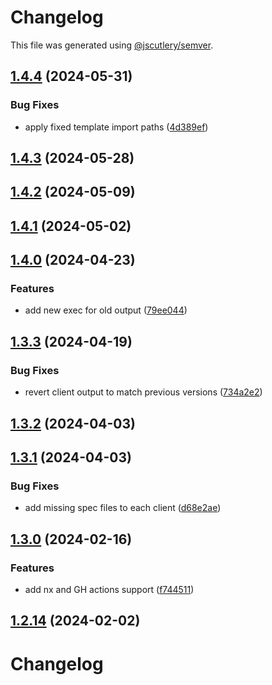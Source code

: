 # Changelog

This file was generated using [@jscutlery/semver](https://github.com/jscutlery/semver).

## [1.4.4](https://github.com/RedHatInsights/javascript-clients/compare/@redhat-cloud-services/vulnerabilities-client-1.4.3...@redhat-cloud-services/vulnerabilities-client-1.4.4) (2024-05-31)


### Bug Fixes

* apply fixed template import paths ([4d389ef](https://github.com/RedHatInsights/javascript-clients/commit/4d389ef15abf07a4ac24e6ff6656e39cb9789889))

## [1.4.3](https://github.com/RedHatInsights/javascript-clients/compare/@redhat-cloud-services/vulnerabilities-client-1.4.2...@redhat-cloud-services/vulnerabilities-client-1.4.3) (2024-05-28)

## [1.4.2](https://github.com/RedHatInsights/javascript-clients/compare/@redhat-cloud-services/vulnerabilities-client-1.4.1...@redhat-cloud-services/vulnerabilities-client-1.4.2) (2024-05-09)

## [1.4.1](https://github.com/RedHatInsights/javascript-clients/compare/@redhat-cloud-services/vulnerabilities-client-1.4.0...@redhat-cloud-services/vulnerabilities-client-1.4.1) (2024-05-02)

## [1.4.0](https://github.com/RedHatInsights/javascript-clients/compare/@redhat-cloud-services/vulnerabilities-client-1.3.3...@redhat-cloud-services/vulnerabilities-client-1.4.0) (2024-04-23)


### Features

* add new exec for old output ([79ee044](https://github.com/RedHatInsights/javascript-clients/commit/79ee044c77d216c71a5040405017a0a1d422cf90))

## [1.3.3](https://github.com/RedHatInsights/javascript-clients/compare/@redhat-cloud-services/vulnerabilities-client-1.3.2...@redhat-cloud-services/vulnerabilities-client-1.3.3) (2024-04-19)


### Bug Fixes

* revert client output to match previous versions ([734a2e2](https://github.com/RedHatInsights/javascript-clients/commit/734a2e22d1464892ca1fb3114b366435c90d1110))

## [1.3.2](https://github.com/RedHatInsights/javascript-clients/compare/@redhat-cloud-services/vulnerabilities-client-1.3.1...@redhat-cloud-services/vulnerabilities-client-1.3.2) (2024-04-03)

## [1.3.1](https://github.com/Hyperkid123/javascript-clients/compare/@redhat-cloud-services/vulnerabilities-client-1.3.0...@redhat-cloud-services/vulnerabilities-client-1.3.1) (2024-04-03)


### Bug Fixes

* add missing spec files to each client ([d68e2ae](https://github.com/Hyperkid123/javascript-clients/commit/d68e2ae5d7d21f03cb60181c19ea12f18e9989b6))

## [1.3.0](https://github.com/RedHatInsights/javascript-clients/compare/@redhat-cloud-services/vulnerabilities-client-1.2.13...@redhat-cloud-services/vulnerabilities-client-1.3.0) (2024-02-16)


### Features

* add nx and GH actions support ([f744511](https://github.com/RedHatInsights/javascript-clients/commit/f744511308bf530dd53724792939e133c8d7cf22))

## [1.2.14](https://github.com/RedHatInsights/javascript-clients/compare/@redhat-cloud-services/vulnerabilities-client-1.2.13...@redhat-cloud-services/vulnerabilities-client-1.2.14) (2024-02-02)

# Changelog